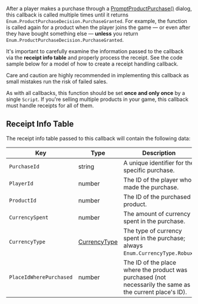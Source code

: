 After a player makes a purchase through a [PromptProductPurchase()](https://developer.roblox.com/api-reference/function/MarketplaceService/PromptProductPurchase) dialog, this callback is called multiple times until it returns `Enum.ProductPurchaseDecision.PurchaseGranted`. For example, the function is called again for a product when the player joins the game&nbsp;&mdash; or even after they have bought something else&nbsp;&mdash; **unless** you return `Enum.ProductPurchaseDecision.PurchaseGranted`.

It's important to carefully examine the information passed to the callback via the **receipt info table** and properly process the receipt. See the code sample below for a model of how to create a receipt handling callback.

Care and caution are highly recommended in implementing this callback as small mistakes run the risk of failed sales.

As with all callbacks, this function should be set **once and only once** by a single `Script`. If you're selling multiple products in your game, this callback must handle receipts for all of them.

## Receipt Info Table

The receipt info table passed to this callback will contain the following data:

| Key | Type | Description |
| --- | --- | --- |
| `PurchaseId` | string | A unique identifier for the specific purchase. |
| `PlayerId` | number | The ID of the player who made the purchase. |
| `ProductId` | number | The ID of the purchased product. |
| `CurrencySpent` | number | The amount of currency spent in the purchase. |
| `CurrencyType` | [CurrencyType](https://developer.roblox.com/search#stq=CurrencyType) | The type of currency spent in the purchase; always `Enum.CurrencyType.Robux`. |
| `PlaceIdWherePurchased` | number | The ID of the place where the product was purchased (not necessarily the same as the current place's ID). |
